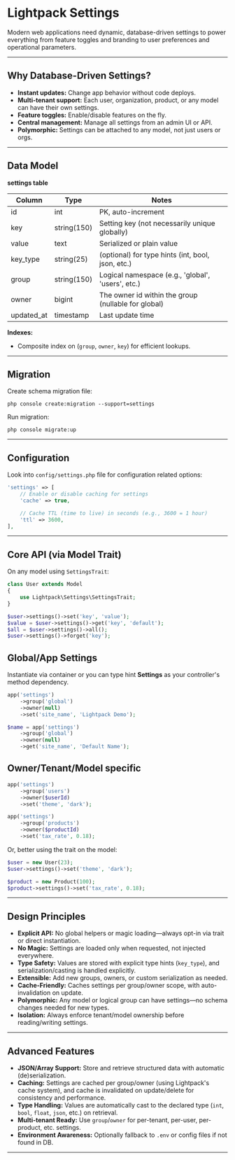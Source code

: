 # Lightpack Settings

Modern web applications need dynamic, database-driven settings to power everything from feature toggles and branding to user preferences and operational parameters.

---

## Why Database-Driven Settings?
- **Instant updates:** Change app behavior without code deploys.
- **Multi-tenant support:** Each user, organization, product, or any model can have their own settings.
- **Feature toggles:** Enable/disable features on the fly.
- **Central management:** Manage all settings from an admin UI or API.
- **Polymorphic:** Settings can be attached to any model, not just users or orgs.

---

## Data Model

**settings table**

| Column      | Type         | Notes                                              |
|-------------|--------------|----------------------------------------------------|
| id          | int          | PK, auto-increment                                 |
| key         | string(150)  | Setting key (not necessarily unique globally)      |
| value       | text         | Serialized or plain value                          |
| key_type    | string(25)   | (optional) for type hints (int, bool, json, etc.)  |
| group       | string(150)  | Logical namespace (e.g., 'global', 'users', etc.)  |
| owner       | bigint       | The owner id within the group (nullable for global)|
| updated_at  | timestamp    | Last update time                                   |

**Indexes:**
- Composite index on (`group`, `owner`, `key`) for efficient lookups.

---


## Migration

Create schema migration file:

```cli
php console create:migration --support=settings
```

Run migration:

```cli
php console migrate:up
```

---

## Configuration

Look into `config/settings.php` file for configuration related options:

```php
'settings' => [
    // Enable or disable caching for settings
    'cache' => true,

    // Cache TTL (time to live) in seconds (e.g., 3600 = 1 hour)
    'ttl' => 3600,
],
```

---

## Core API (via Model Trait)
On any model using `SettingsTrait`:

```php
class User extends Model
{
    use Lightpack\Settings\SettingsTrait;
}
```

```php
$user->settings()->set('key', 'value');
$value = $user->settings()->get('key', 'default');
$all = $user->settings()->all();
$user->settings()->forget('key');
```

## Global/App Settings

Instantiate via container or you can type hint **Settings** as your controller's method dependency.

```php
app('settings')
    ->group('global')
    ->owner(null)
    ->set('site_name', 'Lightpack Demo');
```

```php
$name = app('settings')
    ->group('global')
    ->owner(null)
    ->get('site_name', 'Default Name');
```

## Owner/Tenant/Model specific

```php
app('settings')
    ->group('users')
    ->owner($userId)
    ->set('theme', 'dark');
```

```php
app('settings')
    ->group('products')
    ->owner($productId)
    ->set('tax_rate', 0.18);
```

Or, better using the trait on the model:

```php
$user = new User(23);
$user->settings()->set('theme', 'dark');
```

```php
$product = new Product(100);
$product->settings()->set('tax_rate', 0.18);
```

---

## Design Principles

- **Explicit API:** No global helpers or magic loading—always opt-in via trait or direct instantiation.
- **No Magic:** Settings are loaded only when requested, not injected everywhere.
- **Type Safety:** Values are stored with explicit type hints (`key_type`), and serialization/casting is handled explicitly.
- **Extensible:** Add new groups, owners, or custom serialization as needed.
- **Cache-Friendly:** Caches settings per group/owner scope, with auto-invalidation on update.
- **Polymorphic:** Any model or logical group can have settings—no schema changes needed for new types.
- **Isolation:** Always enforce tenant/model ownership before reading/writing settings.

---

## Advanced Features

- **JSON/Array Support:** Store and retrieve structured data with automatic (de)serialization.
- **Caching:** Settings are cached per group/owner (using Lightpack's cache system), and cache is invalidated on update/delete for consistency and performance.
- **Type Handling:** Values are automatically cast to the declared type (`int`, `bool`, `float`, `json`, etc.) on retrieval.
- **Multi-tenant Ready:** Use `group`/`owner` for per-tenant, per-user, per-product, etc. settings.
- **Environment Awareness:** Optionally fallback to `.env` or config files if not found in DB.
---